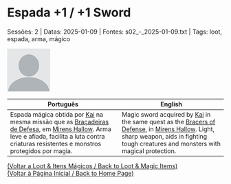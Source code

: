 
# Espada +1 / +1 Sword

Sessões: 2 | Datas: 2025-01-09 | Fontes: s02_-_2025-01-09.txt | Tags: loot, espada, arma, mágico

![Espada +1](blank.png)

| Português | English |
|-----------|---------|
| Espada mágica obtida por [Kai](kai.md) na mesma missão que as [Braçadeiras de Defesa](bracers_of_defense.md), em [Mirens Hallow](mirens_hallow.md). Arma leve e afiada, facilita a luta contra criaturas resistentes e monstros protegidos por magia. | Magic sword acquired by [Kai](kai.md) in the same quest as the [Bracers of Defense](bracers_of_defense.md), in [Mirens Hallow](mirens_hallow.md). Light, sharp weapon, aids in fighting tough creatures and monsters with magical protection. |

[(Voltar a Loot & Itens Mágicos / Back to Loot & Magic Items)](loot.md)  
[(Voltar à Página Inicial / Back to Home Page)](../home.md)

























